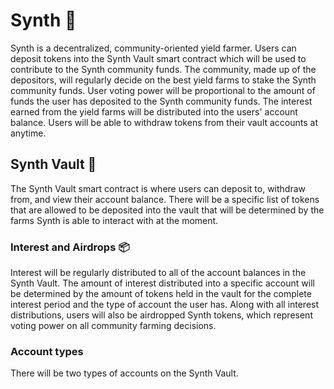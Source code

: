 # Synth 📼

Synth is a decentralized, community-oriented yield farmer. Users can deposit tokens into the Synth Vault smart contract which will be used to contribute to the Synth community funds. The community, made up of the depositors, will regularly decide on the best yield farms to stake the Synth community funds. User voting power will be proportional to the amount of funds the user has deposited to the Synth community funds. The interest earned from the yield farms will be distributed into the users' account balance. Users will be able to withdraw tokens from their vault accounts at anytime. 

## Synth Vault 🏦

The Synth Vault smart contract is where users can deposit to, withdraw from, and view their account balance. There will be a specific list of tokens that are allowed to be deposited into the vault that will be determined by the farms Synth is able to interact with at the moment. 

### Interest and Airdrops 📦

Interest will be regularly distributed to all of the account balances in the Synth Vault. The amount of interest distributed into a specific account will be determined by the amount of tokens held in the vault for the complete interest period and the type of account the user has. Along with all interest distributions, users will also be airdropped Synth tokens, which represent voting power on all community farming decisions. 

### Account types 

There will be two types of accounts on the Synth Vault. 
